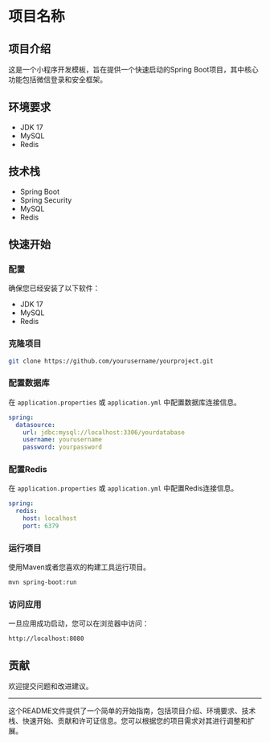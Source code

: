 # 项目名称

## 项目介绍

这是一个小程序开发模板，旨在提供一个快速启动的Spring Boot项目，其中核心功能包括微信登录和安全框架。

## 环境要求

- JDK 17
- MySQL
- Redis

## 技术栈

- Spring Boot
- Spring Security
- MySQL
- Redis

## 快速开始

### 配置

确保您已经安装了以下软件：

- JDK 17
- MySQL
- Redis

### 克隆项目

```bash
git clone https://github.com/yourusername/yourproject.git
```

### 配置数据库

在 `application.properties` 或 `application.yml` 中配置数据库连接信息。

```yaml
spring:
  datasource:
    url: jdbc:mysql://localhost:3306/yourdatabase
    username: yourusername
    password: yourpassword
```

### 配置Redis

在 `application.properties` 或 `application.yml` 中配置Redis连接信息。

```yaml
spring:
  redis:
    host: localhost
    port: 6379
```

### 运行项目

使用Maven或者您喜欢的构建工具运行项目。

```bash
mvn spring-boot:run
```

### 访问应用

一旦应用成功启动，您可以在浏览器中访问：

```
http://localhost:8080
```

## 贡献

欢迎提交问题和改进建议。

---

这个README文件提供了一个简单的开始指南，包括项目介绍、环境要求、技术栈、快速开始、贡献和许可证信息。您可以根据您的项目需求对其进行调整和扩展。
